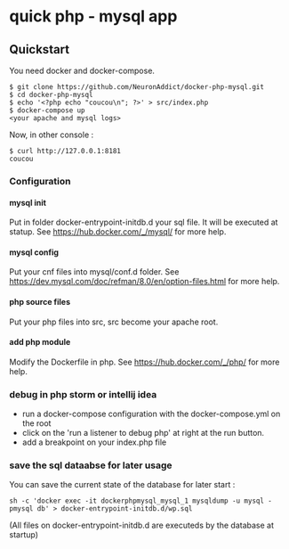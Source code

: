 # quick php - mysql app

## Quickstart

You need docker and docker-compose.

```
$ git clone https://github.com/NeuronAddict/docker-php-mysql.git
$ cd docker-php-mysql
$ echo '<?php echo "coucou\n"; ?>' > src/index.php
$ docker-compose up
<your apache and mysql logs>
```
Now, in other console :

```
$ curl http://127.0.0.1:8181
coucou
```

### Configuration

#### mysql init

Put in folder docker-entrypoint-initdb.d your sql file. It will be executed at statup.
See https://hub.docker.com/_/mysql/ for more help.

#### mysql config
Put your cnf files into mysql/conf.d folder.
See https://dev.mysql.com/doc/refman/8.0/en/option-files.html for more help.

#### php source files
Put your php files into src, src become your apache root.

#### add php module
Modify the Dockerfile in php. See https://hub.docker.com/_/php/ for more help.

### debug in php storm or intellij idea

- run a docker-compose configuration with the docker-compose.yml on the root
- click on the 'run a listener to debug php' at right at the run button.
- add a breakpoint on your index.php file

### save the sql dataabse for later usage

You can save the current state of the database for later start :

```
sh -c 'docker exec -it dockerphpmysql_mysql_1 mysqldump -u mysql -pmysql db' > docker-entrypoint-initdb.d/wp.sql
```

(All files on docker-entrypoint-initdb.d are executeds by the database at startup)
